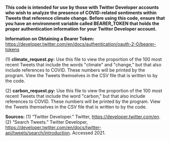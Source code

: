 **This code is intended for use by those with Twitter Developer accounts who wish to analyze the presence of COVID-related sentiments within Tweets that reference climate change. Before using this code, ensure that you have an environment variable called BEARER_TOKEN that holds the proper authentication information for your Twitter Developer account.**

**Information on Obtaining a Bearer Token:** https://developer.twitter.com/en/docs/authentication/oauth-2-0/bearer-tokens

(1) **climate_request.py:** Use this file to view the proportion of the 100 most recent Tweets that include the words "climate" and "change," but that also include references to COVID. These numbers will be printed by the program. View the Tweets themselves in the CSV file that is written to by the code.

(2) **carbon_request.py:** Use this file to view the proportion of the 100 most recent Tweets that include the word "carbon," but that also include references to COVID. These numbers will be printed by the program. View the Tweets themselves in the CSV file that is written to by the code.

**Sources:**
(1) “Twitter Developer.” Twitter, https://developer.twitter.com/en.
(2) “Search Tweets.” Twitter Developer, https://developer.twitter.com/en/docs/twitter-api/tweets/search/introduction. Accessed 2021.
